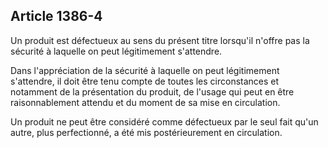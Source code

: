 Article 1386-4
----
Un produit est défectueux au sens du présent titre lorsqu'il n'offre pas la
sécurité à laquelle on peut légitimement s'attendre.

Dans l'appréciation de la sécurité à laquelle on peut légitimement s'attendre,
il doit être tenu compte de toutes les circonstances et notamment de la
présentation du produit, de l'usage qui peut en être raisonnablement attendu et
du moment de sa mise en circulation.

Un produit ne peut être considéré comme défectueux par le seul fait qu'un autre,
plus perfectionné, a été mis postérieurement en circulation.
